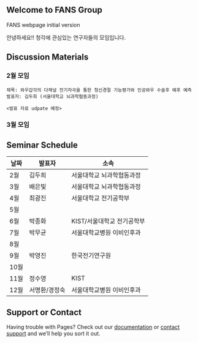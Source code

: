 ## Welcome to FANS Group

FANS webpage initial version

안녕하세요!! 청각에 관심있는 연구자들의 모임입니다.

## Discussion Materials

### 2월 모임


```
제목: 와우갑각의 다채널 전기자극을 통한 청신경절 기능평가와 인공와우 수술후 예후 예측
발표자: 김두희 (서울대학교 뇌과학협동과정)

<발표 자료 udpate 예정>
```

### 3월 모임

## Seminar Schedule

| 날짜 | 발표자 | 소속 |
| --- | ---- | ---- |
| 2월 | 김두희 |서울대학교 뇌과학협동과정 |
| 3월 | 배은빛 |서울대학교 뇌과학협동과정 |
| 4월 | 최광진 |서울대학교 전기공학부 |
| 5월 | | |
| 6월 | 박종화 |KIST/서울대학교 전기공학부 |
| 7월 | 박무균 |서울대학교병원 이비인후과 |
| 8월 |  | |
| 9월 | 박영진 |한국전기연구원 |
| 10월 | | |
| 11월 | 정수영 | KIST | 
| 12월 | 서명환/경정숙 | 서울대학교병원 이비인후과 |


## Support or Contact

Having trouble with Pages? Check out our [documentation](https://help.github.com/categories/github-pages-basics/) or [contact support](https://github.com/contact) and we’ll help you sort it out.
